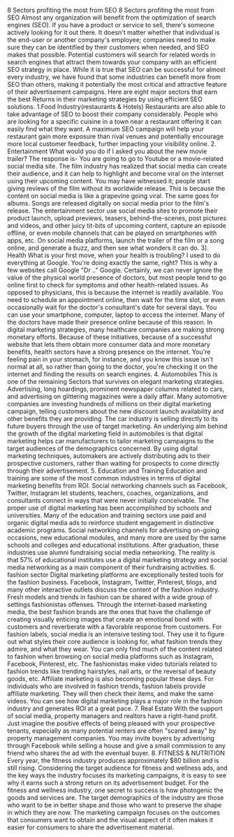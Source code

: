 
8 Sectors profiting the most from SEO
                8 Sectors profiting the most from SEO
Almost any organization will benefit from the optimization of search engines (SEO). If you have a product or service to sell, there's someone actively looking for it out there. It doesn't matter whether that individual is the end-user or another company's employee; companies need to make sure they can be identified by their customers when needed, and SEO makes that possible. Potential customers will search for related words in search engines that attract them towards your company with an efficient SEO strategy in place.
While it is true that SEO can be successful for almost every industry, we have found that some industries can benefit more from SEO than others, making it potentially the most critical and attractive feature of their advertisement campaigns.
Here are eight major sectors that earn the best Returns in their marketing strategies by using efficient SEO solutions.
1.Food Industry(restaurants & Hotels)
Restaurants are also able to take advantage of SEO to boost their company considerably. People who are looking for a specific cuisine in a town near a restaurant offering it can easily find what they want. A maximum SEO campaign will help your restaurant gain more exposure than rival venues and potentially encourage more local customer feedback, further impacting your visibility online.
2. Entertainment 
What would you do if I asked you about the new movie trailer? The response is- You are going to go to Youtube or a movie-related social media site. The film industry has realized that social media can create their audience, and it can help to highlight and become viral on the internet using their upcoming content. You may have witnessed it; people start giving reviews of the film without its worldwide release. This is because the content on social media is like a grapevine going viral. The same goes for albums. Songs are released digitally on social media prior to the film's release. The entertainment sector use social media sites to promote their product launch, upload previews, teasers, behind-the-scenes, post pictures and videos, and other juicy tit-bits of upcoming content, capture an episode offline, or even mobile channels that can be played on smartphones with apps, etc.
On social media platforms, launch the trailer of the film or a song online, and generate a buzz, and then see what wonders it can do.
3). Health 
What is your first move, when your health is troubling? I used to do everything at Google. You're doing exactly the same, right? This is why a few websites call Google "Dr .." Google.
Certainly, we can never ignore the value of the physical world presence of doctors, but most people tend to go online first to check for symptoms and other health-related issues. As opposed to physicians, this is because the internet is readily available. You need to schedule an appointment online, then wait for the time slot, or even occasionally wait for the doctor's consultant's date for several days.
You can use your smartphone, computer, laptop to access the internet. Many of the doctors have made their presence online because of this reason. In digital marketing strategies, many healthcare companies are making strong monetary efforts. Because of these initiatives, because of a successful website that lets them obtain more consumer data and more monetary benefits, health sectors have a strong presence on the internet.
You're feeling pain in your stomach, for instance, and you know this issue isn't normal at all, so rather than going to the doctor, you're checking it on the internet and finding the results on search engines.
4. Automobiles
This is one of the remaining Sectors that survives on elegant marketing strategies. Advertising, long hoardings, prominent newspaper columns related to cars, and advertising on glittering magazines were a daily affair. Many automotive companies are investing hundreds of millions on their digital marketing campaign, telling customers about the new discount launch availability and other benefits they are providing. The car industry is selling directly to its future buyers through the use of target marketing.
An underlying aim behind the growth of the digital marketing field in automobiles is that digital marketing helps car manufacturers to tailor marketing campaigns to the target audiences of the demographics concerned. By using digital marketing techniques, automakers are actively distributing ads to their prospective customers, rather than waiting for prospects to come directly through their advertisement.
5. Education and Training 
Education and training are some of the most common industries in terms of digital marketing benefits from ROI. Social networking channels such as Facebook, Twitter, Instagram let students, teachers, coaches, organizations, and consultants connect in ways that were never initially conceivable. The proper use of digital marketing has been accomplished by schools and universities.
Many of the education and training sectors use paid and organic digital media ads to reinforce student engagement in distinctive academic programs. Social networking channels for advertising on-going occasions, new educational modules, and many more are used by the same schools and colleges and educational institutions. After graduation, these industries use alumni fundraising social media networking. The reality is that 57% of educational institutes use a digital marketing strategy and social media networking as a main component of their fundraising activities.
6. fashion sector
Digital marketing platforms are exceptionally tested tools for the fashion business. Facebook, Instagram, Twitter, Pinterest, blogs, and many other interactive outlets discuss the content of the fashion industry. Fresh models and trends in fashion can be shared with a wide group of settings fashionistas offenses. Through the internet-based marketing media, the best fashion brands are the ones that have the challenge of creating visually enticing images that create an emotional bond with customers and reverberate with a favorable response from customers. For fashion labels, social media is an intensive testing tool. They use it to figure out what styles their core audience is looking for, what fashion trends they admire, and what they wear. You can only find much of the content related to fashion when browsing on social media platforms such as Instagram, Facebook, Pinterest, etc. The fashionistas make video tutorials related to fashion trends like trending hairstyles, nail arts, or the reversal of beauty goods, etc. Affiliate marketing is also becoming popular these days. For individuals who are involved in fashion trends, fashion labels provide affiliate marketing.
They will then check their items, and make the same videos. You can see how digital marketing plays a major role in the fashion industry and generates ROI at a great pace.
7. Real Estate
With the support of social media, property managers and realtors have a right-hand profit. Just imagine the positive effects of being pleased with your prospective tenants, especially as many potential renters are often "scared away" by property management companies. You may invite buyers by advertising through Facebook while selling a house and give a small commission to any friend who shares the ad with the eventual buyer.
8. FITNESS & NUTRITION
Every year, the fitness industry produces approximately $80 billion and is still rising. Considering the target audience for fitness and wellness ads, and the key ways the industry focuses its marketing campaigns, it is easy to see why it earns such a strong return on its advertisement budget. 
For the fitness and wellness industry, one secret to success is how photogenic the goods and services are. The target demographics of the industry are those who want to be in better shape and those who want to preserve the shape in which they are now.
The marketing campaign focuses on the outcomes that consumers want to obtain and the visual aspect of it often makes it easier for consumers to share the advertisement material.
